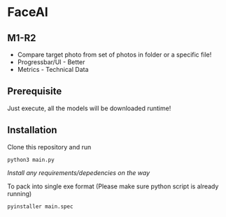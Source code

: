 # FaceAI
## M1-R2

- Compare target photo from set of photos in folder or a specific file!
- Progressbar/UI - Better
- Metrics - Technical Data

## Prerequisite
Just execute, all the models will be downloaded runtime!

## Installation
Clone this repository and run

```
python3 main.py
```
_Install any requirements/depedencies on the way_

To pack into single exe format (Please make sure python script is already running)
```
pyinstaller main.spec
```
